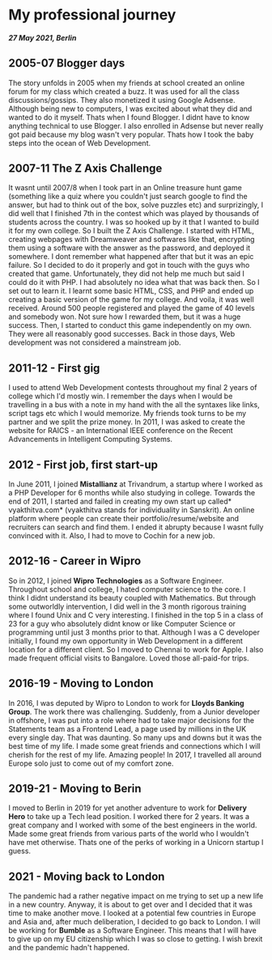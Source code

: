 # My professional journey

#### *27 May 2021, Berlin*

<p />

## 2005-07 Blogger days

The story unfolds in 2005 when my friends at school created an online forum for my class which created a buzz. It was used for all the class discussions/gossips. They also monetized it using Google Adsense. Although being new to computers, I was excited about what they did and wanted to do it myself. Thats when I found Blogger. I didnt have to know anything technical to use Blogger. I also enrolled in Adsense but never really got paid because my blog wasn't very popular. Thats how I took the baby steps into the ocean of Web Development.

## 2007-11 The Z Axis Challenge

It wasnt until 2007/8 when I took part in an Online treasure hunt game (something like a quiz where you couldn't just search google to find the answer, but had to think out of the box, solve puzzles etc) and surprizingly, I did well that I finished 7th in the contest which was played by thousands of students across the country. I was so hooked up by it that I wanted to build it for my own college. So I built the Z Axis Challenge. I started with HTML, creating webpages with Dreamweaver and softwares like that, encrypting them using a software with the answer as the password, and deployed it somewhere. I dont remember what happened after that but it was an epic failure. So I decided to do it properly and got in touch with the guys who created that game. Unfortunately, they did not help me much but said I could do it with PHP. I had absolutely no idea what that was back then. So I set out to learn it. I learnt some basic HTML, CSS, and PHP and ended up creating a basic version of the game for my college. And voila, it was well received. Around 500 people registered and played the game of 40 levels and somebody won. Not sure how I rewarded them, but it was a huge success. Then, I started to conduct this game independently on my own. They were all reasonably good successes. Back in those days, Web development was not considered a mainstream job.

## 2011-12 - First gig

I used to attend Web Development contests throughout my final 2 years of college which I'd mostly win. I remember the days when I would be travelling in a bus with a note in my hand with the all the syntaxes like links, script tags etc which I would memorize. My friends took turns to be my partner and we split the prize money. In 2011, I was asked to create the website for RAICS - an International IEEE conference on the Recent Advancements in Intelligent Computing Systems.

## 2012 - First job, first start-up

In June 2011, I joined **Mistallianz** at Trivandrum, a startup where I worked as a PHP Developer for 6 months while also studying in college. Towards the end of 2011, I started and failed in creating my own start up called* vyakthitva.com* (vyakthitva stands for individuality in Sanskrit). An online platform where people can create their portfolio/resume/website and recruiters can search and find them. I ended it abrupty because I wasnt fully convinced with it. Also, I had to move to Cochin for a new job.

## 2012-16 - Career in Wipro

So in 2012, I joined **Wipro Technologies** as a Software Engineer. Throughout school and college, I hated computer science to the core. I think I didnt understand its beauty coupled with Mathematics. But through some outworldly intervention, I did well in the 3 month rigorous training where I found Unix and C very interesting. I finished in the top 5 in a class of 23 for a guy who absolutely didnt know or like Computer Science or programming until just 3 months prior to that. Although I was a C developer initially, I found my own opportunity in Web Development in a different location for a different client. So I moved to Chennai to work for Apple. I also made frequent official visits to Bangalore. Loved those all-paid-for trips.

## 2016-19 - Moving to London

In 2016, I was deputed by Wipro to London to work for **Lloyds Banking Group**. The work there was challenging. Suddenly, from a Junior developer in offshore, I was put into a role where had to take major decisions for the Statements team as a Frontend Lead, a page used by millions in the UK every single day. That was daunting. So many ups and downs but it was the best time of my life. I made some great friends and connections which I will cherish for the rest of my life. Amazing people! In 2017, I travelled all around Europe solo just to come out of my comfort zone.

## 2019-21 - Moving to Berin

I moved to Berlin in 2019 for yet another adventure to work for **Delivery Hero** to take up a Tech lead position. I worked there for 2 years. It was a great company and I worked with some of the best engineers in the world. Made some great friends from various parts of the world who I wouldn't have met otherwise. Thats one of the perks of working in a Unicorn startup I guess.

## 2021 - Moving back to London

The pandemic had a rather negative impact on me trying to set up a new life in a new country. Anyway, it is about to get over and I decided that it was time to make another move. I looked at a potential few countries in Europe and Asia and, after much deliberation, I decided to go back to London. I will be working for **Bumble** as a Software Engineer. This means that I will have to give up on my EU citizenship which I was so close to getting. I wish brexit and the pandemic hadn't happened.
